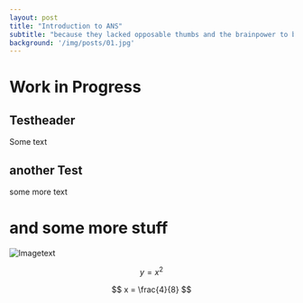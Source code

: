 ```yaml
---
layout: post
title: "Introduction to ANS"
subtitle: "because they lacked opposable thumbs and the brainpower to build a space program."
background: '/img/posts/01.jpg'
---
```

# Work in Progress

## Testheader
Some text

## another Test
some more text

# and some more stuff
![Imagetext](/img/posts/01.jpg)

$$ y = x^2 $$

$$ x = \frac{4}{8} $$